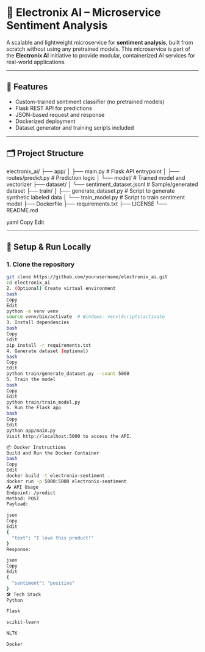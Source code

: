 # 🚀 Electronix AI – Microservice Sentiment Analysis

A scalable and lightweight microservice for **sentiment analysis**, built from scratch without using any pretrained models. This microservice is part of the **Electronix AI** initiative to provide modular, containerized AI services for real-world applications.

---

## 🧠 Features

- Custom-trained sentiment classifier (no pretrained models)
- Flask REST API for predictions
- JSON-based request and response
- Dockerized deployment
- Dataset generator and training scripts included

---

## 🗂️ Project Structure

electronix_ai/
├── app/
│ ├── main.py # Flask API entrypoint
│ ├── routes/predict.py # Prediction logic
│ └── model/ # Trained model and vectorizer
├── dataset/
│ └── sentiment_dataset.jsonl # Sample/generated dataset
├── train/
│ ├── generate_dataset.py # Script to generate synthetic labeled data
│ └── train_model.py # Script to train sentiment model
├── Dockerfile
├── requirements.txt
├── LICENSE
└── README.md

yaml
Copy
Edit

---

## 🔧 Setup & Run Locally

### 1. Clone the repository

```bash
git clone https://github.com/yourusername/electronix_ai.git
cd electronix_ai
2. (Optional) Create virtual environment
bash
Copy
Edit
python -m venv venv
source venv/bin/activate  # Windows: venv\Scripts\activate
3. Install dependencies
bash
Copy
Edit
pip install -r requirements.txt
4. Generate dataset (optional)
bash
Copy
Edit
python train/generate_dataset.py --count 5000
5. Train the model
bash
Copy
Edit
python train/train_model.py
6. Run the Flask app
bash
Copy
Edit
python app/main.py
Visit http://localhost:5000 to access the API.

📦 Docker Instructions
Build and Run the Docker Container
bash
Copy
Edit
docker build -t electronix-sentiment .
docker run -p 5000:5000 electronix-sentiment
📤 API Usage
Endpoint: /predict
Method: POST
Payload:

json
Copy
Edit
{
  "text": "I love this product!"
}
Response:

json
Copy
Edit
{
  "sentiment": "positive"
}
🛠 Tech Stack
Python

Flask

scikit-learn

NLTK

Docker

